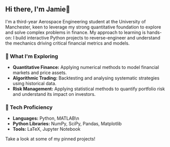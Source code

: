 ## Hi there, I'm Jamie👋

I'm a third-year Aerospace Engineering student at the University of Manchester, keen to leverage my strong quantitative foundation to explore and solve complex problems in finance. My approach to learning is hands-on: I build interactive Python projects to reverse-engineer and understand the mechanics driving critical financial metrics and models. 

### 🔭 What I'm Exploring

*   **Quantitative Finance:** Applying numerical methods to model financial markets and price assets.
*   **Algorithmic Trading:** Backtesting and analysing systematic strategies using historical data. 
*   **Risk Management:** Applying statistical methods to quantify portfolio risk and understand its impact on investors.

### 🧠 Tech Proficiency
* **Languages:** Python, MATLAB\n
* **Python Libraries:** NumPy, SciPy, Pandas, Matplotlib
* **Tools:** LaTeX, Jupyter Notebook

Take a look at some of my pinned projects!
